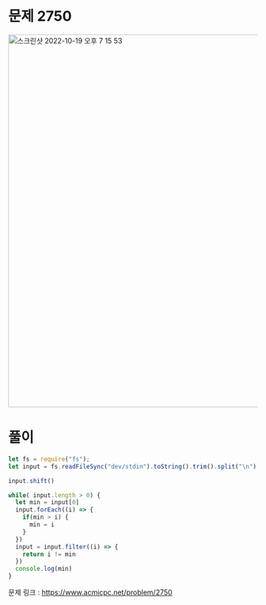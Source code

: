 # 문제 2750

<img width="752" alt="스크린샷 2022-10-19 오후 7 15 53" src="https://user-images.githubusercontent.com/103481518/196664107-1d88f1d6-dc24-4f47-9383-97f8a632dd73.png">


# 풀이
```javascript
let fs = require("fs");
let input = fs.readFileSync("dev/stdin").toString().trim().split("\n").map(i => {return parseInt(i)})

input.shift()

while( input.length > 0) {
  let min = input[0]
  input.forEach((i) => {
    if(min > i) {
      min = i
    }
  })
  input = input.filter((i) => {
    return i != min
  })
  console.log(min)
}
```

문제 링크 : https://www.acmicpc.net/problem/2750
